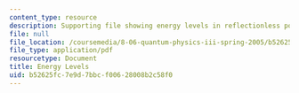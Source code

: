```yaml
---
content_type: resource
description: Supporting file showing energy levels in reflectionless potentials.
file: null
file_location: /coursemedia/8-06-quantum-physics-iii-spring-2005/b52625fc7e9d7bbcf00628008b2c58f0_energylevels.pdf
file_type: application/pdf
resourcetype: Document
title: Energy Levels
uid: b52625fc-7e9d-7bbc-f006-28008b2c58f0
---
```

